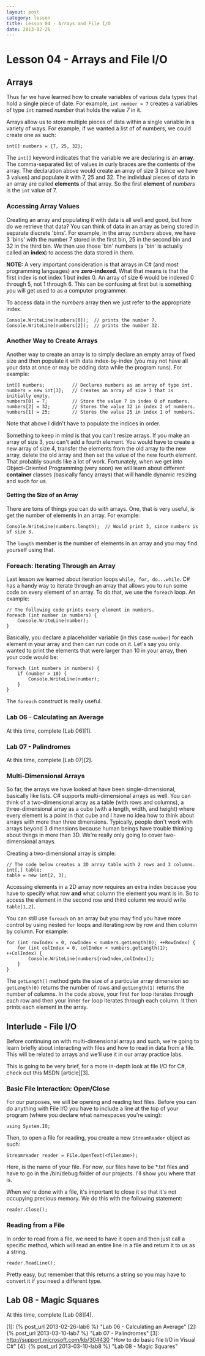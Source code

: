 ```yaml
---
layout: post
category: lesson
title: Lesson 04 - Arrays and File I/O
date: 2013-02-26
---
```

# Lesson 04 - Arrays and File I/O

## Arrays

Thus far we have learned how to create variables of various data types that hold a single piece of 
date. For example, `int number = 7` creates a variables of type `int` named _number_ that holds the 
value _7_ in it. 

Arrays allow us to store multiple pieces of data within a single variable in a variety of ways. For 
example, if we wanted a list of of numbers, we could create one as such:

    int[] numbers = {7, 25, 32};

The `int[]` keyword indicates that the variable we are declaring is an __array__. The comma-separated 
list of values in curly braces are the contents of the array. The declaration above would create an 
array of size 3 (since we have 3 values) and populate it with 7, 25 and 32. The individual pieces of 
data in an array are called __elements__ of that array. So the first __element__ of _numbers_ is the 
`int` value of 7.

### Accessing Array Values

Creating an array and populating it with data is all well and good, but how do we retrieve that data? 
You can think of data in an array as being stored in separate discrete 'bins'. For example, in the 
array _numbers_ above, we have 3 'bins' with the number 7 stored in the first bin, 25 in the second 
bin and 32 in the third bin. We then use those 'bin' numbers (a 'bin' is actually called an __index__) 
to access the data stored in them. 

__NOTE:__ A very important consideration is that arrays in C# (and most programming languages) are 
__zero-indexed__. What that means is that the first index is not index 1 but index 0. An array of size 
6 would be indexed 0 through 5, not 1 through 6. This can be confusing at first but is something you 
will get used to as a computer programmer.

To access data in the _numbers_ array then we just refer to the appropriate index.

    Console.WriteLine(numbers[0]);  // prints the number 7.
    Console.WriteLine(numbers[2]);  // prints the number 32.

### Another Way to Create Arrays

Another way to create an array is to simply declare an empty array of fixed size and then populate 
it with data index-by-index (you may not have all your data at once or may be adding data while the 
program runs). For example:

    int[] numbers;          // Declares numbers as an array of type int.
    numbers = new int[3];   // Creates an array of size 3 that is initially empty.
    numbers[0] = 7;         // Store the value 7 in index 0 of numbers.
    numbers[2] = 32;        // Stores the value 32 in index 2 of numbers.
    numbers[1] = 25;        // Stores the value 25 in index 1 of numbers.

Note that above I didn't have to populate the indices in order.

Something to keep in mind is that you can't resize arrays. If you make an array of size 3, you can't 
add a fourth element. You would have to create a new array of size 4, transfer the elements from the 
old array to the new array, delete the old array and then set the value of the new fourth element. 
That probably sounds like a lot of work. Fortunately, when we get into Object-Oriented Programming 
(very soon) we will learn about different __container__ classes (basically fancy arrays) that will 
handle dynamic resizing and such for us.

#### Getting the Size of an Array

There are tons of things you can do with arrays. One, that is very useful, is get the number of elements 
in an array. For example:

    Console.WriteLine(numbers.length);  // Would print 3, since numbers is of size 3.

The `length` member is the number of elements in an array and you may find yourself using that.

### Foreach: Iterating Through an Array      

Last lesson we learned about iteration loops `while, for, do...while`. C# has a handy way to iterate 
through an array that allows you to run some code on every element of an array. To do that, we use 
the `foreach` loop. An example:

    // The following code prints every element in numbers.
    foreach (int number in numbers) {
        Console.WriteLine(number);
    }

Basically, you declare a placeholder variable (in this case `number`) for each element in your array 
and then can run code on it. Let's say you only wanted to print the elements that were larger than 
10 in your array, then your code would be: 

    foreach (int numbers in numbers) {
        if (number > 10) {
            Console.WriteLine(number);
        }
    }

The `foreach` construct is really useful.

### Lab 06 - Calculating an Average

At this time, complete [Lab 06][1].

### Lab 07 - Palindromes

At this time, complete [Lab 07][2].

### Multi-Dimensional Arrays

So far, the arrays we have looked at have been single-dimensional, basically like lists. C# supports 
multi-dimensional arrays as well. You can think of a two-dimensional array as a table (with rows and 
columns), a three-dimensional array as a cube (with a length, width, and height) where every element 
is a point in that cube and I have no idea how to think about arrays with more than three dimensions. 
Typically, people don't work with arrays beyond 3 dimensions because human beings have trouble 
thinking about things in more than 3D. We're really only going to cover two-dimensional arrays.

Creating a two-dimensional array is simple:

    // The code below creates a 2D array table with 2 rows and 3 columns.
    int[,] table;
    table = new int[2, 3];

Accessing elements in a 2D array now requires an extra index because you have to specify what row 
__and__ what column the element you want is in. So to access the element in the second row and third 
column we would write `table[1,2]`. 

You can still use `foreach` on an array but you may find you have more control by using nested `for` 
loops and iterating row by row and then column by column. For example:

    for (int rowIndex = 0, rowIndex < numbers.getLength(0); ++RowIndex) {
        for (int colIndex = 0, colIndex < numbers.getLength(1); ++ColIndex) {
            Console.WriteLine(numbers[rowIndex,colIndex]);
        }
    }

The `getLength()` method gets the size of a particular array dimension so `getLength(0)` returns the 
number of rows and `getLength(1)` returns the number of columns. In the code above, your first `for` 
loop iterates through each row and then your inner `for` loop iterates through each column. It then 
prints each element in the array.

## Interlude - File I/O

Before continuing on with multi-dimensional arrays and such, we're going to learn briefly about 
interacting with files and how to read in data from a file. This will be related to arrays 
and we'll use it in our array practice labs.

This is going to be very brief, for a more in-depth look at file I/O for C#, check out this MSDN 
[article][3].

### Basic File Interaction: Open/Close

For our purposes, we will be opening and reading text files. Before you can do anything with File I/O 
you have to include a line at the top of your program (where you declare what namespaces you're using):

    using System.IO;

Then, to open a file for reading, you create a new `StreamReader` object as such:

    Streamreader reader = File.OpenText(<filename>);

Here, <filename> is the name of your file. For now, our files have to be *.txt files and have to go 
in the /bin/debug folder of our projects. I'll show you where that is.

When we're done with a file, it's important to close it so that it's not occupying precious memory. 
We do this with the following statement:

    reader.Close();

### Reading from a File

In order to read from a file, we need to have it open and then just call a specific method, which 
will read an entire line in a file and return it to us as a string.

    reader.ReadLine();

Pretty easy, but remember that this returns a string so you may have to convert it if you need a 
different type.

## Lab 08 - Magic Squares

At this time, complete [Lab 08][4].

[1]: {% post_url 2013-02-26-lab6 %} "Lab 06 - Calculating an Average"
[2]: {% post_url 2013-03-10-lab7 %} "Lab 07 - Palindromes"
[3]: http://support.microsoft.com/kb/304430 "How to do basic file I/O in Visual C#"
[4]: {% post_url 2013-03-10-lab8 %} "Lab 08 - Magic Squares"
